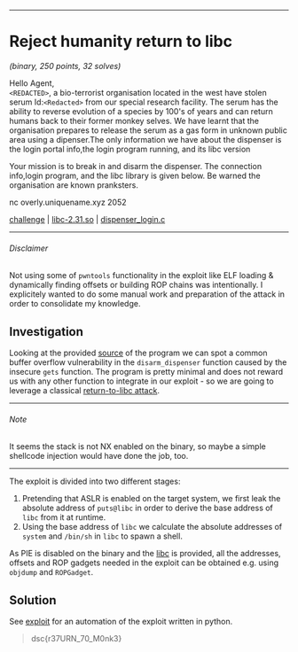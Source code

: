 ___
# Reject humanity return to libc
_(binary, 250 points, 32 solves)_

Hello Agent,  
`<REDACTED>`, a bio-terrorist organisation located in the west have stolen serum Id:`<Redacted>` from our special research facility.
The serum has the ability to reverse evolution of a species by 100's of years and can return humans back to their former monkey selves.
We have learnt that the organisation prepares to release the serum as a gas form in unknown public area using a dipenser.The only information we have about the dispenser is the login portal info,the login program running, and its libc version

Your mission is to break in and disarm the dispenser. The connection info,login program, and the libc library is given below. Be warned the organisation are known pranksters.

nc overly.uniquename.xyz 2052 

[challenge](./challenge) | [libc-2.31.so](./lib/x86_64-linux-gnu/libc-2.31.so) | [dispenser_login.c](./dispenser_login.c)
___

###### Disclaimer
Not using some of `pwntools` functionality in the exploit like ELF loading & dynamically finding offsets or building ROP chains
was intentionally. I explicitely wanted to do some manual work and preparation of the attack in order
to consolidate my knowledge.

## Investigation
Looking at the provided [source](./dispenser_login.c) of the program we can spot a
common buffer overflow vulnerability in the `disarm_dispenser` function caused by
the insecure `gets` function. The program is pretty minimal and does not reward
us with any other function to integrate in our exploit - so we are going to leverage
a classical [return-to-libc attack](https://en.wikipedia.org/wiki/Return-to-libc_attack).
___
###### Note
It seems the stack is not NX enabled on the binary, so maybe a simple shellcode injection would
have done the job, too.
___

The exploit is divided into two different stages:
1. Pretending that ASLR is enabled on the target system, we first leak the absolute address
of `puts@libc` in order to derive the base address of `libc` from it at runtime.
2. Using the base address of `libc` we calculate the absolute addresses of `system`
and `/bin/sh` in `libc` to spawn a shell.

As PIE is disabled on the binary and the [libc](./lib/x86_64-linux-gnu/libc-2.31.so) is provided, all the addresses,
offsets and ROP gadgets needed in the exploit can be obtained e.g. using `objdump` and
`ROPGadget`.

## Solution
See [exploit](./exploit.py) for an automation of the exploit written in python.

> dsc{r37URN_70_M0nk3}
